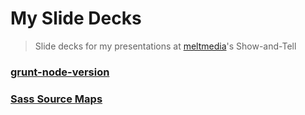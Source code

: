 # My Slide Decks

> Slide decks for my presentations at [meltmedia](http://meltmedia.com)'s Show-and-Tell

### [grunt-node-version](http://jimmyking.me/decks/grunt-node-version)

### [Sass Source Maps](http://jimmyking.me/decks/sourcemaps) 
